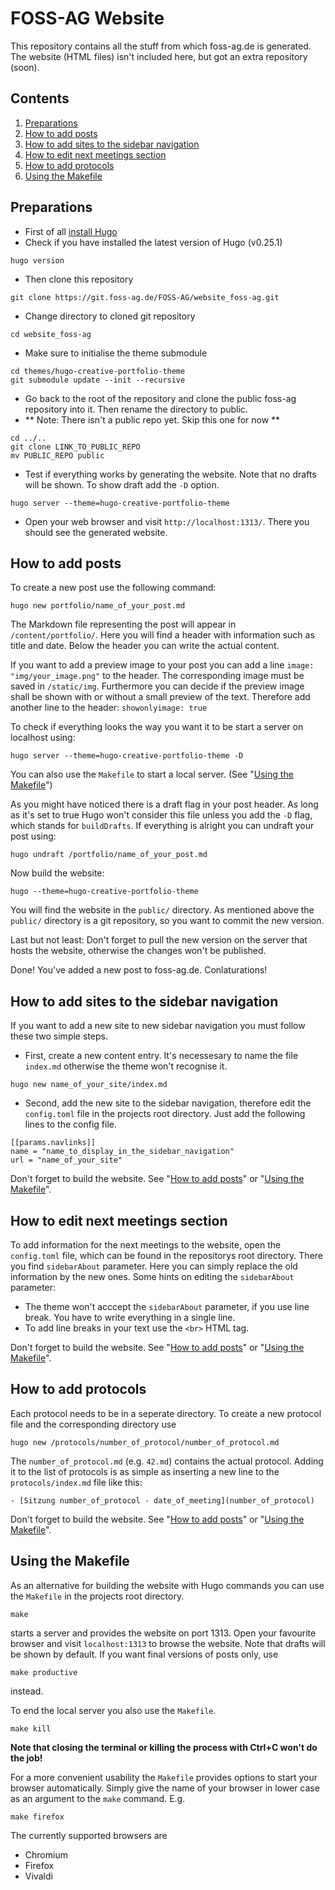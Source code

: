 # FOSS-AG Website
This repository contains all the stuff from which foss-ag.de is generated. The website (HTML files) isn't included here, but got an extra repository (soon).

## Contents
1. [Preparations](#preparations)
2. [How to add posts](#how-to-add-posts)
3. [How to add sites to the sidebar navigation](#how-to-add-sites-to-the-sidebar-navigation)
4. [How to edit next meetings section](#how-to-edit-next-meetings-section)
5. [How to add protocols](#how-to-add-protocols)
6. [Using the Makefile](#using-the-makefile)

## Preparations
- First of all [install Hugo](https://gohugo.io/overview/installing/)
- Check if you have installed the latest version of Hugo (v0.25.1)
```
hugo version
```

- Then clone this repository
```
git clone https://git.foss-ag.de/FOSS-AG/website_foss-ag.git
```

- Change directory to cloned git repository
```
cd website_foss-ag
```

- Make sure to initialise the theme submodule
```
cd themes/hugo-creative-portfolio-theme
git submodule update --init --recursive
```

- Go back to the root of the repository and clone the public foss-ag repository into it. Then rename the directory to public.
- ** Note: There isn't a public repo yet. Skip this one for now **
```
cd ../..
git clone LINK_TO_PUBLIC_REPO
mv PUBLIC_REPO public
```

- Test if everything works by generating the website. Note that no drafts will be shown. To show draft add the `-D` option.
```
hugo server --theme=hugo-creative-portfolio-theme
```

- Open your web browser and visit `http://localhost:1313/`. There you should see the generated website.

## How to add posts
To create a new post use the following command:
```
hugo new portfolio/name_of_your_post.md
```
The Markdown file representing the post will appear in `/content/portfolio/`. Here you will find a header with information such as title and date. Below the header you can write the actual content.

If you want to add a preview image to your post you can add a line `image: "img/your_image.png"` to the header. The corresponding image must be saved in `/static/img`. Furthermore you can decide if the preview image shall be shown with or without a small preview of the text. Therefore add another line to the header: `showonlyimage: true`

To check if everything looks the way you want it to be start a server on localhost using:

```
hugo server --theme=hugo-creative-portfolio-theme -D
```

You can also use the `Makefile` to start a local server. (See "[Using the Makefile](#using-the-makefile)")

As you might have noticed there is a draft flag in your post header. As long as it's set to true Hugo won't consider this file unless you add the `-D` flag, which stands for `buildDrafts`. If everything is alright you can undraft your post using:

```
hugo undraft /portfolio/name_of_your_post.md
```

Now build the website:

```
hugo --theme=hugo-creative-portfolio-theme
```

You will find the website in the `public/` directory. As mentioned above the `public/` directory is a git repository, so you want to commit the new version.

Last but not least: Don't forget to pull the new version on the server that hosts the website, otherwise the changes won't be published.

Done! You've added a new post to foss-ag.de. Conlaturations!

## How to add sites to the sidebar navigation
If you want to add a new site to new sidebar navigation you must follow these two simple steps.

- First, create a new content entry. It's necessesary to name the file `index.md` otherwise the theme won't recognise it.
```
hugo new name_of_your_site/index.md
```

- Second, add the new site to the sidebar navigation, therefore edit the `config.toml` file in the projects root directory. Just add the following lines to the config file.

```
[[params.navlinks]]
name = "name_to_display_in_the_sidebar_navigation"
url = "name_of_your_site"
```

Don't forget to build the website. See "[How to add posts](#how-to-add-posts)" or "[Using the Makefile](#using-the-makefile)".

## How to edit next meetings section
To add information for the next meetings to the website, open the `config.toml` file, which can be found in the repositorys root directory.
There you find `sidebarAbout` parameter. Here you can simply replace the old information by the new ones.
Some hints on editing the `sidebarAbout` parameter:

- The theme won't acccept the `sidebarAbout` parameter, if you use line break. You have to write everything in a single line.
- To add line breaks in your text use the `<br>` HTML tag.

Don't forget to build the website. See "[How to add posts](#how-to-add-posts)" or "[Using the Makefile](#using-the-makefile)".

## How to add protocols
Each protocol needs to be in a seperate directory. To create a new protocol file and the corresponding directory use
```
hugo new /protocols/number_of_protocol/number_of_protocol.md
```

The `number_of_protocol.md` (e.g. `42.md`) contains the actual protocol. Adding it to the list of protocols is as simple as inserting a new line to the `protocols/index.md` file like this:
```
- [Sitzung number_of_protocol - date_of_meeting](number_of_protocol)
```

Don't forget to build the website. See "[How to add posts](#how-to-add-posts)" or "[Using the Makefile](#using-the-makefile)".

## Using the Makefile
As an alternative for building the website with Hugo commands you can use the `Makefile` in the projects root directory.
```
make
```
starts a server and provides the website on port 1313. Open your favourite browser and visit `localhost:1313` to browse the website. Note that drafts will be shown by default. If you want final versions of posts only, use
```
make productive
```
instead.

To end the local server you also use the `Makefile`.
```
make kill
```

**Note that closing the terminal or killing the process with Ctrl+C won't do the job!**

For a more convenient usability the `Makefile` provides options to start your browser automatically. Simply give the name of your browser in lower case as an argument to the `make` command. E.g.
```
make firefox
```

The currently supported browsers are
- Chromium
- Firefox
- Vivaldi
